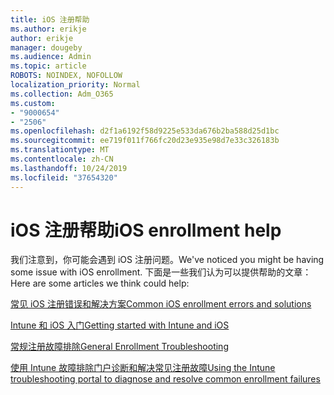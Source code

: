 ```yaml
---
title: iOS 注册帮助
ms.author: erikje
author: erikje
manager: dougeby
ms.audience: Admin
ms.topic: article
ROBOTS: NOINDEX, NOFOLLOW
localization_priority: Normal
ms.collection: Adm_O365
ms.custom:
- "9000654"
- "2506"
ms.openlocfilehash: d2f1a6192f58d9225e533da676b2ba588d25d1bc
ms.sourcegitcommit: ee719f011f766fc20d23e935e98d7e33c326183b
ms.translationtype: MT
ms.contentlocale: zh-CN
ms.lasthandoff: 10/24/2019
ms.locfileid: "37654320"
---
```

# <a name="ios-enrollment-help"></a><span data-ttu-id="5d077-102">iOS 注册帮助</span><span class="sxs-lookup"><span data-stu-id="5d077-102">iOS enrollment help</span></span>

<span data-ttu-id="5d077-103">我们注意到，你可能会遇到 iOS 注册问题。</span><span class="sxs-lookup"><span data-stu-id="5d077-103">We've noticed you might be having some issue with iOS enrollment.</span></span> <span data-ttu-id="5d077-104">下面是一些我们认为可以提供帮助的文章：</span><span class="sxs-lookup"><span data-stu-id="5d077-104">Here are some articles we think could help:</span></span> 

[<span data-ttu-id="5d077-105">常见 iOS 注册错误和解决方案</span><span class="sxs-lookup"><span data-stu-id="5d077-105">Common iOS enrollment errors and solutions</span></span>](https://support.microsoft.com/help/4039809/troubleshooting-ios-device-enrollment-in-intune)

[<span data-ttu-id="5d077-106">Intune 和 iOS 入门</span><span class="sxs-lookup"><span data-stu-id="5d077-106">Getting started with Intune and iOS</span></span>](https://docs.microsoft.com/intune/enrollment/ios-enroll)

[<span data-ttu-id="5d077-107">常规注册故障排除</span><span class="sxs-lookup"><span data-stu-id="5d077-107">General Enrollment Troubleshooting</span></span>](https://docs.microsoft.com/intune/enrollment/troubleshoot-device-enrollment-in-intune)

[<span data-ttu-id="5d077-108">使用 Intune 故障排除门户诊断和解决常见注册故障</span><span class="sxs-lookup"><span data-stu-id="5d077-108">Using the Intune troubleshooting portal to diagnose and resolve common enrollment failures</span></span>](https://docs.microsoft.com/intune/help-desk-operators)